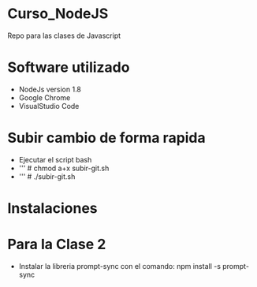 # Curso_NodeJS 
Repo para las clases de Javascript

# Software utilizado

- NodeJs version 1.8
- Google Chrome
- VisualStudio Code

# Subir cambio de forma rapida
- Ejecutar el script bash
- ''' # chmod a+x subir-git.sh
- ''' # ./subir-git.sh

# Instalaciones
# Para la Clase 2
- Instalar la libreria prompt-sync con el comando:
    npm install -s prompt-sync
